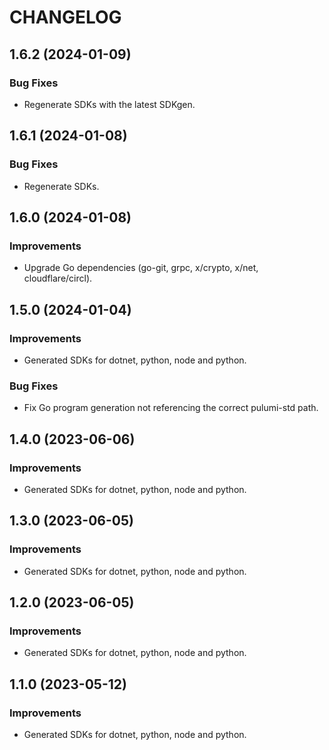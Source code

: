 CHANGELOG
=========

## 1.6.2 (2024-01-09)

### Bug Fixes

- Regenerate SDKs with the latest SDKgen.

## 1.6.1 (2024-01-08)

### Bug Fixes

- Regenerate SDKs.

## 1.6.0 (2024-01-08)

### Improvements 

- Upgrade Go dependencies (go-git, grpc, x/crypto, x/net, cloudflare/circl).

## 1.5.0 (2024-01-04)

### Improvements 

- Generated SDKs for dotnet, python, node and python.

### Bug Fixes

- Fix Go program generation not referencing the correct pulumi-std path.

## 1.4.0 (2023-06-06)

### Improvements 

- Generated SDKs for dotnet, python, node and python.

## 1.3.0 (2023-06-05)

### Improvements 

- Generated SDKs for dotnet, python, node and python.

## 1.2.0 (2023-06-05)

### Improvements 

- Generated SDKs for dotnet, python, node and python.

## 1.1.0 (2023-05-12)

### Improvements 

- Generated SDKs for dotnet, python, node and python.

